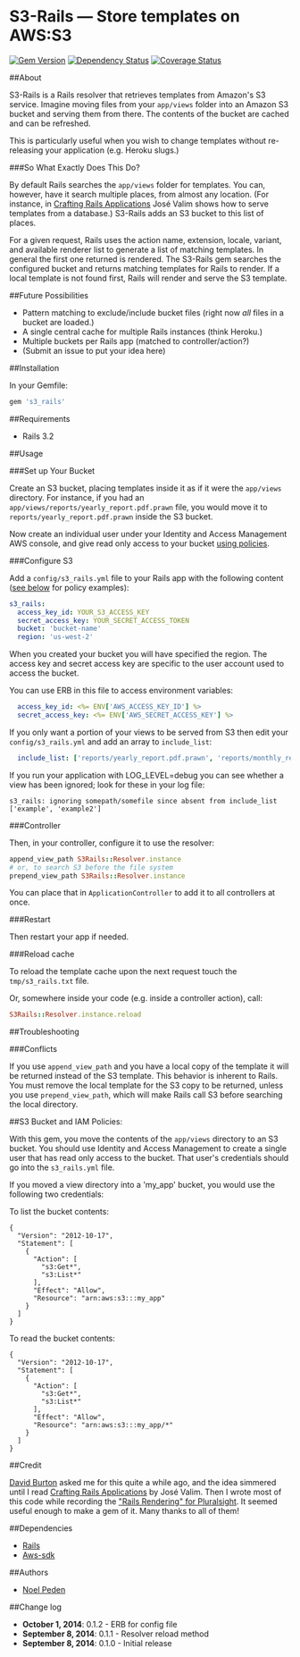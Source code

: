 S3-Rails &mdash; Store templates on AWS:S3
===================================================

[![Gem
Version](https://badge.fury.io/rb/s3_rails.png)](http://badge.fury.io/rb/s3_rails)
[![Dependency Status](https://gemnasium.com/straydogstudio/s3_rails.png?branch=master)](https://gemnasium.com/straydogstudio/s3_rails)
[![Coverage Status](https://coveralls.io/repos/straydogstudio/s3_rails/badge.png)](https://coveralls.io/r/straydogstudio/s3_rails)

##About

S3-Rails is a Rails resolver that retrieves templates from Amazon's S3 service. Imagine moving files from your `app/views` folder into an Amazon S3 bucket and serving them from there. The contents of the bucket are cached and can be refreshed.

This is particularly useful when you wish to change templates without re-releasing your application (e.g. Heroku slugs.)

###So What Exactly Does This Do?

By default Rails searches the `app/views` folder for templates. You can, however, have it search multiple places, from almost any location. (For instance, in [Crafting Rails Applications](https://pragprog.com/book/jvrails2/crafting-rails-applications) Jos&eacute; Valim shows how to serve templates from a database.) S3-Rails adds an S3 bucket to this list of places.

For a given request, Rails uses the action name, extension, locale, variant, and available renderer list to generate a list of matching templates. In general the first one returned is rendered. The S3-Rails gem searches the configured bucket and returns matching templates for Rails to render. If a local template is not found first, Rails will render and serve the S3 template.

##Future Possibilities

- Pattern matching to exclude/include bucket files (right now *all* files in a bucket are loaded.)
- A single central cache for multiple Rails instances (think Heroku.)
- Multiple buckets per Rails app (matched to controller/action?)
- (Submit an issue to put your idea here)

##Installation

In your Gemfile:

```ruby
gem 's3_rails'
```

##Requirements

* Rails 3.2

##Usage

###Set up Your Bucket

Create an S3 bucket, placing templates inside it as if it were the `app/views` directory. For instance, if you had an `app/views/reports/yearly_report.pdf.prawn` file, you would move it to `reports/yearly_report.pdf.prawn` inside the S3 bucket.

Now create an individual user under your Identity and Access Management AWS console, and give read only access to your bucket [using policies](#s3-bucket-and-iam-policies).

###Configure S3

Add a `config/s3_rails.yml` file to your Rails app with the following content ([see below](#s3-bucket-and-iam-policies) for policy examples):

```yaml
s3_rails:
  access_key_id: YOUR_S3_ACCESS_KEY
  secret_access_key: YOUR_SECRET_ACCESS_TOKEN
  bucket: 'bucket-name'
  region: 'us-west-2'
```

When you created your bucket you will have specified the region. The access key and secret access key are specific to the user account used to access the bucket.

You can use ERB in this file to access environment variables:

```yaml
  access_key_id: <%= ENV['AWS_ACCESS_KEY_ID'] %>
  secret_access_key: <%= ENV['AWS_SECRET_ACCESS_KEY'] %>
```

If you only want a portion of your views to be served from S3 then edit your `config/s3_rails.yml` and add an array to `include_list`:

```yaml
  include_list: ['reports/yearly_report.pdf.prawn', 'reports/monthly_report.pdf.prawn']
```

If you run your application with LOG_LEVEL=debug you can see whether a view has been ignored; look for these in your log file:

```
s3_rails: ignoring somepath/somefile since absent from include_list ['example', 'example2']
```

###Controller

Then, in your controller, configure it to use the resolver:

```ruby
append_view_path S3Rails::Resolver.instance
# or, to search S3 before the file system
prepend_view_path S3Rails::Resolver.instance
```

You can place that in `ApplicationController` to add it to all controllers at once.

###Restart

Then restart your app if needed.

###Reload cache

To reload the template cache upon the next request touch the `tmp/s3_rails.txt` file.

Or, somewhere inside your code (e.g. inside a controller action), call:

```ruby
S3Rails::Resolver.instance.reload
```

##Troubleshooting

###Conflicts

If you use `append_view_path` and you have a local copy of the template it will be returned instead of the S3 template. This behavior is inherent to Rails. You must remove the local template for the S3 copy to be returned, unless you use `prepend_view_path`, which will make Rails call S3 before searching the local directory.

##S3 Bucket and IAM Policies:

With this gem, you move the contents of the `app/views` directory to an S3 bucket. You should use Identity and Access Management to create a single user that has read only access to the bucket. That user's credentials should go into the `s3_rails.yml` file.

If you moved a view directory into a 'my_app' bucket, you would use the following two credentials:

To list the bucket contents:

```
{
  "Version": "2012-10-17",
  "Statement": [
    {
      "Action": [
        "s3:Get*",
        "s3:List*"
      ],
      "Effect": "Allow",
      "Resource": "arn:aws:s3:::my_app"
    }
  ]
}
```

To read the bucket contents:

```
{
  "Version": "2012-10-17",
  "Statement": [
    {
      "Action": [
        "s3:Get*",
        "s3:List*"
      ],
      "Effect": "Allow",
      "Resource": "arn:aws:s3:::my_app/*"
    }
  ]
}
```

##Credit

[David Burton](https://github.com/burtondav) asked me for this quite a while ago, and the idea simmered until I read [Crafting Rails Applications](https://pragprog.com/book/jvrails2/crafting-rails-applications) by Jos&eacute; Valim. Then I wrote most of this code while recording the ["Rails Rendering" for Pluralsight](http://pluralsight.com/courses/rails-rendering). It seemed useful enough to make a gem of it. Many thanks to all of them!

##Dependencies

- [Rails](https://github.com/rails/rails)
- [Aws-sdk](http://aws.amazon.com/sdk-for-ruby/)

##Authors

* [Noel Peden](https://github.com/straydogstudio)

##Change log

- **October 1, 2014**: 0.1.2 - ERB for config file
- **September 8, 2014**: 0.1.1 - Resolver reload method
- **September 8, 2014**: 0.1.0 - Initial release
